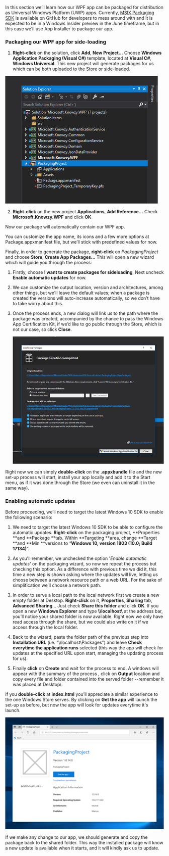 In this section we’ll learn how our WPF app can be packaged for distribution as Universal Windows Platform (UWP) apps. Currently, [ MSIX
Packaging SDK](https://github.com/Microsoft/msix-packaging) is available on GitHub for developers to mess around with and  It is expected to be in a Windows Insider preview in the June timeframe, but in this case we’ll use App Installer to package our app.

### Packaging our WPF app for side-loading

1.  **Right-click** on the solution, click **Add**, **New Project...** Choose **Windows Application Packaging (Visual C\#)** template, located at **Visual C\#**, **Windows Universal**. This new project will generate packages for us which can be both uploaded to the Store or side-loaded.

![](../media/Picture6.png)

2. **Right-click** on the new project **Applications**, **Add Reference...** Check **Microsoft.Knowzy.WPF** and click **OK**

Now our package will automatically contain our WPF app.

You can customize the app name, its icons and a few more options at Package.appxmanifest file, but we’ll stick with predefined values for now.

Finally, in order to generate the package, **right-click** on *PackagingProject* and choose **Store**, **Create App Packages...** This will open a new wizard which will guide you through the process:

1.  Firstly, choose **I want to create packages for sideloading**, Next uncheck **Enable automatic updates** for now.

2.  We can customize the output location, version and architectures, among other things, but we'll leave the default values; when a package is created the versions will auto-increase automatically, so we don’t have to take worry about this.

3.  Once the process ends, a new dialog will link us to the path where the package was created, accompanied by the chance to pass the Windows App Certification Kit, if we’d like to go public through the Store, which is not our case, so click **Close**.

    ![](../media/Picture7.png)

Right now we can simply **double-click** on the **.appxbundle** file and the new set-up process will start, install your app locally and add it to the Start menu, as if it was done through the Store (we even can uninstall it in the same way).

### Enabling automatic updates

Before proceeding, we’ll need to target the latest Windows 10 SDK to enable the following scenario:

1.  We need to target the latest Windows 10 SDK to be able to configure the automatic updates. **Right-click** on the packaging project, **Properties **and **Package  **tab. Within **Targeting **area, change **Target **and **Min **versions to “**Windows 10, version 1803 (10.0; Build 17134)**”.

2.  As you'll remember, we unchecked the option '*Enable automatic updates*' on the packaging wizard, so now we repeat the process but checking this option. As a difference with previous time we did it, this time a new step is shown asking where the updates will live, letting us choose between a network resource path or a web URL. For the sake of simplification we’ll choose a network path.

3.  In order to serve a local path to the local network first we create a new empty folder at Desktop. **Right-click** on it, **Properties**, **Sharing** tab, **Advanced Sharing**... Just check **Share this folder** and click **OK**. If you open a new **Windows Explorer** and type **\\\\localhost\\** at the address bar, you’ll notice your shared folder is now available. Right now we only have read access through the share, but we could also write on it if we access through the local folder.

4.  Back to the wizard, paste the folder path of the previous step into **Installation URL** (i.e. “\\\\localhost\\Packages”) and leave **Check everytime the application runs** selected (this way the app will check for updates at the specified URL upon start, managing the updating process for us).

5.  Finally **click** on **Create** and wait for the process to end. A windows will appear with the summary of the process , click on **Output** location and copy every file and folder contained into the served folder --remember it was placed at Desktop\\.

If you **double-click** at **index.html** you’ll appreciate a similar experience to the one Windows Store serves. By clicking on **Get the app** will launch the set-up as before, but now the app will look for updates everytime it's launch.

![](../media/Picture8.png)

If we make any change to our app, we should generate and copy the package back to the shared folder. This way the installed package will know a new update is available when it starts, and it will kindly ask us to update.
